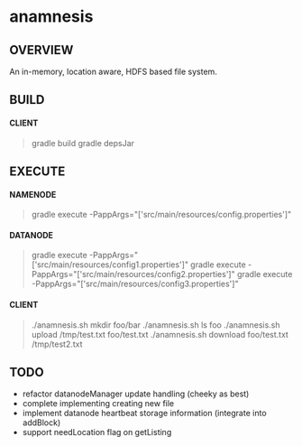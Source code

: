 # anamnesis
## OVERVIEW
An in-memory, location aware, HDFS based file system.

## BUILD
#### CLIENT
> gradle build
> gradle depsJar

## EXECUTE
#### NAMENODE
> gradle execute -PappArgs="['src/main/resources/config.properties']"
#### DATANODE
> gradle execute -PappArgs="['src/main/resources/config1.properties']"
> gradle execute -PappArgs="['src/main/resources/config2.properties']"
> gradle execute -PappArgs="['src/main/resources/config3.properties']"
#### CLIENT
> ./anamnesis.sh mkdir foo/bar
> ./anamnesis.sh ls foo
> ./anamnesis.sh upload /tmp/test.txt foo/test.txt
> ./anamnesis.sh download foo/test.txt /tmp/test2.txt

## TODO
- refactor datanodeManager update handling (cheeky as best)
- complete implementing creating new file
- implement datanode heartbeat storage information (integrate into addBlock)
- support needLocation flag on getListing
